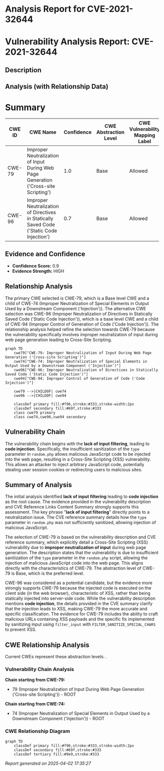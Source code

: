 # Analysis Report for CVE-2021-32644

# Vulnerability Analysis Report: CVE-2021-32644

## Description



## Analysis (with Relationship Data)

# Summary
| CWE ID | CWE Name | Confidence | CWE Abstraction Level | CWE Vulnerability Mapping Label | CWE-Vulnerability Mapping Notes |
|---|---|---|---|---|---|
| CWE-79 | Improper Neutralization of Input During Web Page Generation ('Cross-site Scripting') | 1.0 | Base | Allowed | Primary CWE |
| CWE-96 | Improper Neutralization of Directives in Statically Saved Code ('Static Code Injection') | 0.7 | Base | Allowed | Secondary Candidate |

## Evidence and Confidence

*   **Confidence Score:** 0.9
*   **Evidence Strength:** HIGH

## Relationship Analysis
The primary CWE selected is CWE-79, which is a Base level CWE and a child of CWE-74 (Improper Neutralization of Special Elements in Output Used by a Downstream Component ('Injection')). The alternative CWE selection was CWE-96 (Improper Neutralization of Directives in Statically Saved Code ('Static Code Injection')), which is a base level CWE and a child of CWE-94 (Improper Control of Generation of Code ('Code Injection')). The relationship analysis helped refine the selection towards CWE-79 because the vulnerability specifically involves improper neutralization of input during web page generation leading to Cross-Site Scripting.

```mermaid
graph TD
    cwe79["CWE-79: Improper Neutralization of Input During Web Page Generation ('Cross-site Scripting')"]
    cwe74["CWE-74: Improper Neutralization of Special Elements in Output Used by a Downstream Component ('Injection')"]
    cwe96["CWE-96: Improper Neutralization of Directives in Statically Saved Code ('Static Code Injection')"]
    cwe94["CWE-94: Improper Control of Generation of Code ('Code Injection')"]

    cwe79 -->|CHILDOF| cwe74
    cwe96 -->|CHILDOF| cwe94

    classDef primary fill:#f96,stroke:#333,stroke-width:2px
    classDef secondary fill:#69f,stroke:#333
    class cwe79 primary
    class cwe74,cwe96,cwe94 secondary
```

## Vulnerability Chain
The vulnerability chain begins with the **lack of input filtering**, leading to **code injection**. Specifically, the insufficient sanitization of the `type` parameter in `random.php` allows malicious JavaScript code to be injected into the web page, resulting in a Cross-Site Scripting (XSS) vulnerability. This allows an attacker to inject arbitrary JavaScript code, potentially stealing user session cookies or redirecting users to malicious sites.

## Summary of Analysis
The initial analysis identified **lack of input filtering** leading to **code injection** as the root cause. The evidence provided in the vulnerability description and CVE Reference Links Content Summary strongly supports this assessment. The key phrase "**lack of input filtering**" directly points to a neutralization issue. The CVE reference summary details how the `type` parameter in `random.php` was not sufficiently sanitized, allowing injection of malicious JavaScript.

The selection of CWE-79 is based on the vulnerability description and CVE reference summary, which explicitly detail a Cross-Site Scripting (XSS) vulnerability due to **improper neutralization of input** during web page generation. The description states that the vulnerability is due to insufficient sanitization of the `type` parameter in the `random.php` script, allowing the injection of malicious JavaScript code into the web page. This aligns directly with the characteristics of CWE-79. The abstraction level of CWE-79 is Base, which is the preferred level.

CWE-96 was considered as a potential candidate, but the evidence more strongly supports CWE-79 because the injected code is executed on the client side (in the web browser), characteristic of XSS, rather than being statically injected into server-side code. While the vulnerability description mentions **code injection**, the details provided in the CVE summary clarify that the injection leads to XSS, making CWE-79 the more accurate and specific classification. The evidence for CWE-79 includes the ability to craft malicious URLs containing XSS payloads and the specific fix implemented by sanitizing input using `filter_input` with `FILTER_SANITIZE_SPECIAL_CHARS` to prevent XSS.


## CWE Relationship Analysis

Current CWEs represent these abstraction levels: .


### Vulnerability Chain Analysis

**Chain starting from CWE-79:**
- 79 (Improper Neutralization of Input During Web Page Generation ('Cross-site Scripting')) - ROOT


**Chain starting from CWE-74:**
- 74 (Improper Neutralization of Special Elements in Output Used by a Downstream Component ('Injection')) - ROOT



### CWE Relationship Diagram

```mermaid
graph TD
    classDef primary fill:#f96,stroke:#333,stroke-width:2px
    classDef secondary fill:#69f,stroke:#333
    classDef tertiary fill:#9e9,stroke:#333
```



*Report generated on 2025-04-02 17:35:27*
